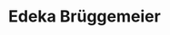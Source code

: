 ---
title: "Edeka Brüggemeier"
url: /kevelaer/edeka-brueggemeier-kevelaerer-strasse/
shop: Supermarkt
---